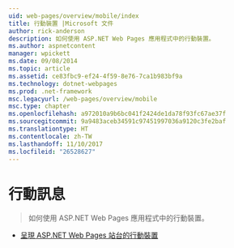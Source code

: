 ```yaml
---
uid: web-pages/overview/mobile/index
title: 行動裝置 |Microsoft 文件
author: rick-anderson
description: 如何使用 ASP.NET Web Pages 應用程式中的行動裝置。
ms.author: aspnetcontent
manager: wpickett
ms.date: 09/08/2014
ms.topic: article
ms.assetid: ce83fbc9-ef24-4f59-8e76-7ca1b983bf9a
ms.technology: dotnet-webpages
ms.prod: .net-framework
msc.legacyurl: /web-pages/overview/mobile
msc.type: chapter
ms.openlocfilehash: a972010a9b6bc041f2424de1da78f93fc67ae37f
ms.sourcegitcommit: 9a9483aceb34591c97451997036a9120c3fe2baf
ms.translationtype: HT
ms.contentlocale: zh-TW
ms.lasthandoff: 11/10/2017
ms.locfileid: "26528627"
---
```

<a name="mobile"></a>行動訊息
====================
> 如何使用 ASP.NET Web Pages 應用程式中的行動裝置。


- [呈現 ASP.NET Web Pages 站台的行動裝置](rendering-aspnet-web-pages-sites-for-mobile-devices.md)
